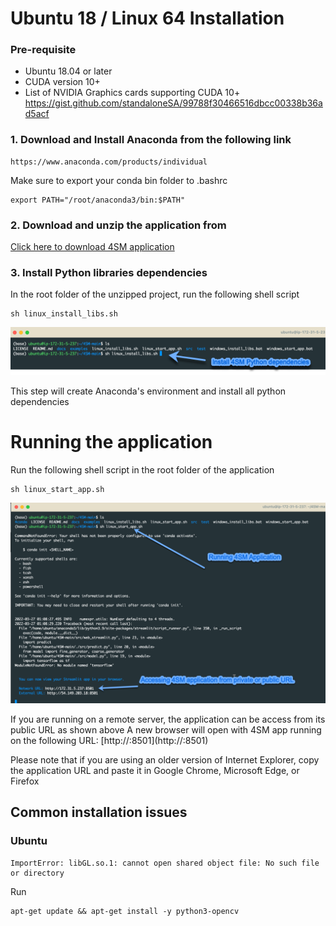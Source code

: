 # Ubuntu 18 / Linux 64 Installation

### Pre-requisite
- Ubuntu 18.04 or later
- CUDA version 10+
- List of NVIDIA Graphics cards supporting CUDA 10+
      https://gist.github.com/standaloneSA/99788f30466516dbcc00338b36ad5acf


### 1. Download and Install Anaconda from the following link

```
https://www.anaconda.com/products/individual
```
Make sure to export your conda bin folder to .bashrc
```
export PATH="/root/anaconda3/bin:$PATH"
```

### 2. Download and unzip the application from

[Click here to download 4SM application](https://github.com/SharifAmit/4SM/archive/refs/heads/main.zip)

### 3. Install Python libraries dependencies 

In the root folder of the unzipped project, run the following shell script
```
sh linux_install_libs.sh
```

![](linux_install_libs.png)  

This step will create Anaconda's environment and install all python dependencies

# Running the application
Run the following shell script in the root folder of the application
```
sh linux_start_app.sh
```

![](run_app_linux.png) 

If you are running on a remote server, the application can be access from its public URL as shown above
A new browser will open with 4SM app running on the following URL:
[http://<server ip>:8501](http://<server IP>:8501)

Please note that if you are using an older version of Internet Explorer, copy the application URL and paste it in Google Chrome,  Microsoft Edge, or Firefox


## Common installation issues

### Ubuntu
```
ImportError: libGL.so.1: cannot open shared object file: No such file or directory
```
Run
```
apt-get update && apt-get install -y python3-opencv
```



